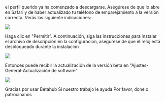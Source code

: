 el perfil querido ya ha comenzado a descargarse.
Asegúrese de que lo abre en Safari y de haber actualizado tu teléfono de emparejamiento a la versión correcta.
Verás las siguiente indicaciones:

![][Install Profile Alert]

Haga clic en "Permitir".
A continuación, siga las instrucciones para instalar el archivo de descripción en la configuración, asegúrese de que el reloj está desbloqueado durante la instalación

![][After Install Profile]

Entonces puede recibir la actualización de la versión beta en "Ajustes-General-Actualización de software"

![][System Update]

Gracias por usar Betahub
Si nuestro trabajo le ayuda
Por favor, done o patrocinanos

[Install Profile Alert]: https://tva1.sinaimg.cn/large/008i3skNgy1gwqlc5hlmuj30gz0afgli.jpg
[After Install Profile]: https://tva1.sinaimg.cn/large/008i3skNgy1gwqoqzmdmwj311q0hqdgl.jpg
[System Update]: https://tva1.sinaimg.cn/large/008i3skNgy1gwqoqqe48qj30f10hqq31.jpg